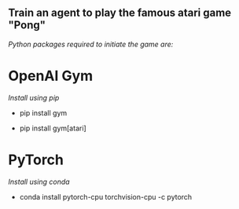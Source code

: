 ## Train an agent to play the famous atari game "Pong"

*Python packages required to initiate the game are:*

# OpenAI Gym

*Install using pip*

- pip install gym

- pip install gym[atari]

# PyTorch

*Install using conda*

- conda install pytorch-cpu torchvision-cpu -c pytorch


